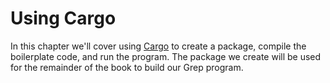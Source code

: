 # Using Cargo

In this chapter we'll cover using [Cargo] to create a package, compile the
boilerplate code, and run the program. The package we create will be used for
the remainder of the book to build our Grep program.

[Cargo]: https://doc.rust-lang.org/book/ch01-03-hello-cargo.html
